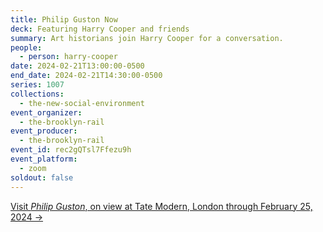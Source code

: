 ```yaml
---
title: Philip Guston Now
deck: Featuring Harry Cooper and friends
summary: Art historians join Harry Cooper for a conversation.
people:
  - person: harry-cooper
date: 2024-02-21T13:00:00-0500
end_date: 2024-02-21T14:30:00-0500
series: 1007
collections:
  - the-new-social-environment
event_organizer:
  - the-brooklyn-rail
event_producer:
  - the-brooklyn-rail
event_id: rec2gQTsl7Ffezu9h
event_platform:
  - zoom
soldout: false
---
```

[V﻿isit *Philip Guston*, on view at Tate Modern, London through February 25, 2024 →](https://www.tate.org.uk/whats-on/tate-modern/philip-guston)
